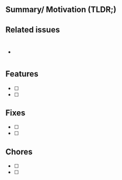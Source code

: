 <!--
  Hi. If you can see this, thank you very much. Yes. I am talking to you, who is creating a PR to make date-utils a better library.
  We provide a CONTRIBUTING guide at https://github.com/KotonoSora/date-utils/blob/master/CONTRIBUTING.md. I hope it helps you when setup and start contribute to date-utils. (You can contribute to CONTRIBUTING as well!)
  If you have any questions, let me know at https://discord.gg/fsdVgKYG5j.
  I can wait to welcome you to contributors.
-->

## Summary/ Motivation (TLDR;)

## Related issues

<!-- Add related issue here: E.g: #124-->

- #

## Features

- [ ]
- [ ]

## Fixes

- [ ]
- [ ]

## Chores

- [ ]
- [ ]